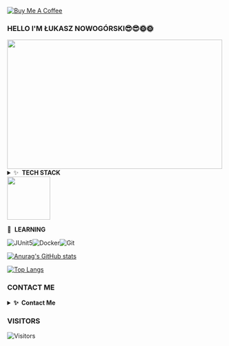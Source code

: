 <a href="https://www.buymeacoffee.com/gbraad" target="_blank"><img src="https://www.buymeacoffee.com/assets/img/custom_images/orange_img.png" align="center" style="vertical-align: top" alt="Buy Me A Coffee" style="height: 41px !important;width: 174px !important;box-shadow: 0px 3px 2px 0px rgba(190, 190, 190, 0.5) !important;-webkit-box-shadow: 0px 3px 2px 0px rgba(190, 190, 190, 0.5) !important;" ></a>

### HELLO I'M ŁUKASZ NOWOGÓRSKI😎😎🌞🌞

<img src="https://user-images.githubusercontent.com/74199705/141540538-754bd5a0-0fa6-4bd6-8f67-f680a09a89c2.gif" width="500" height="300" />


<details>
  <summary>✨&nbsp;&nbsp;<b>TECH STACK</b></summary>

![Java](https://img.shields.io/badge/java-%23ED8B00.svg?style=for-the-badge&logo=java&logoColor=white)
![Spring](https://img.shields.io/badge/spring-%236DB33F.svg?style=for-the-badge&logo=spring&logoColor=white)
![Hibernate](https://img.shields.io/badge/Hiberante-Green?style=for-the-badge&logo=hibernate)
![IntelliJ IDEA](https://img.shields.io/badge/IntelliJIDEA-000000.svg?style=for-the-badge&logo=intellij-idea&logoColor=white)
</details>

<div id="header" align="left">
  <img src="https://media.giphy.com/media/M9gbBd9nbDrOTu1Mqx/giphy.gif" width="100"/>
</div>


📕 &nbsp;**LEARNING**

![JUnit5](https://img.shields.io/badge/JUnit5-%232C5263.svg?style=for-the-badge&logo=JUnit5&logoColor=white)![Docker](https://img.shields.io/badge/docker-%232C5263.svg?style=for-the-badge&logo=docker&logoColor=blue)![Git](https://img.shields.io/badge/git-%232C5263.svg?style=for-the-badge&logo=git&logoColor=white)

[![Anurag's GitHub stats](https://github-readme-stats.vercel.app/api?username=luxus-0)](https://github.com/anuraghazra/github-readme-stats)

[![Top Langs](https://github-readme-stats.vercel.app/api/top-langs/?username=luxus-0&exclude_repo=Hotel)](https://github.com/anuraghazra/github-readme-stats)


### CONTACT ME
<details>
  <summary><b>✨&nbsp;&nbsp;Contact&nbsp;Me</b></summary>
<p align="left">
<a href = "https://www.facebook.com/profile.php?id=100000975680046">
  <image src="https://png.pngtree.com/png-clipart/20190516/original/pngtree-facebook-icon-png-image_3566127.png" width="50" height="50">
  </a>
  <a href = "mailto: luxus0@gmail.com">
  <image src="https://upload.wikimedia.org/wikipedia/commons/e/ec/Circle-icons-mail.svg" width="50" height="50">
  </a>
    <a href = "https://twitter.com/ukasz78589816">
  <image src="https://www.freepnglogos.com/uploads/twitter-logo-png/twitter-bird-symbols-png-logo-0.png" width="55" height="55">
  </a>
  <a href = "https://www.instagram.com/epakanowysacz0/">
  <image src="https://www.basilur.pl/wp-content/uploads/2017/07/instagram-1581266_960_720.jpg" width="55" height="55">
  </a>
    </details>
    
    
### VISITORS
    
![Visitors](https://komarev.com/ghpvc/?username=luxus-0&color=green&style=plastic)
